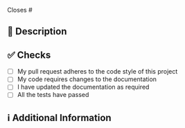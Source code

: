 <!-- 
Thanks for creating this pull request 🤗

Please make sure that the pull request is limited to one type (docs, feature, etc.) 
and keep it as small as possible. You can open multiple prs instead of opening a huge one.
-->

<!-- If this pull request closes an issue, please mention the issue number below -->
Closes # <!-- Issue # here -->

## 📑 Description
<!-- Add a brief description of the pr -->

<!-- 
You can also choose to add a list of changes and if they have 
been completed or notby using the markdown to-do list syntax
- [ ] Not Completed
- [x] Completed
-->

## ✅ Checks
<!-- Make sure your pr passes the CI checks and do check the following fields as needed - -->
- [ ] My pull request adheres to the code style of this project
- [ ] My code requires changes to the documentation
- [ ] I have updated the documentation as required
- [ ] All the tests have passed

## ℹ Additional Information
<!-- 
Any additional information like breaking changes, dependencies added, screenshots, 
comparisons between new and old behavior, etc. 
-->

